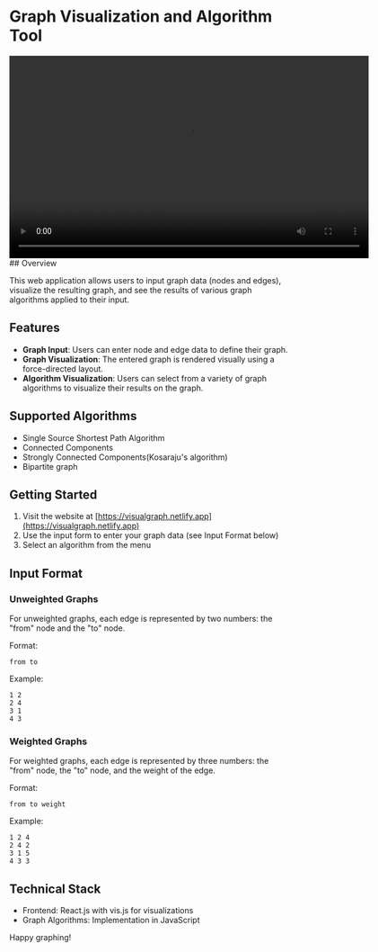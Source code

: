 # Graph Visualization and Algorithm Tool
<video width="640" height="360" autoplay>
  <source src= "https://drive.google.com/file/d/16egTKQpJcJgaaqUNU6tB2yaIUvTY2sLk/view?usp=drive_link" type="video/webm">
  Your browser does not support the video tag.
</video>
## Overview

This web application allows users to input graph data (nodes and edges), visualize the resulting graph, and see the results of various graph algorithms applied to their input.

## Features

- **Graph Input**: Users can enter node and edge data to define their graph.
- **Graph Visualization**: The entered graph is rendered visually using a force-directed layout.
- **Algorithm Visualization**: Users can select from a variety of graph algorithms to visualize their results on the graph.
  
## Supported Algorithms

- Single Source Shortest Path Algorithm
- Connected Components
- Strongly Connected Components(Kosaraju's algorithm)
- Bipartite graph

## Getting Started

1. Visit the website at [https://visualgraph.netlify.app](https://visualgraph.netlify.app)
2. Use the input form to enter your graph data (see Input Format below)
4. Select an algorithm from the menu

## Input Format

### Unweighted Graphs

For unweighted graphs, each edge is represented by two numbers: the "from" node and the "to" node.

Format:
```
from to
```

Example:
```
1 2
2 4
3 1
4 3
```

### Weighted Graphs

For weighted graphs, each edge is represented by three numbers: the "from" node, the "to" node, and the weight of the edge.

Format:
```
from to weight
```

Example:
```
1 2 4
2 4 2
3 1 5
4 3 3
```

## Technical Stack

- Frontend: React.js with vis.js for visualizations
- Graph Algorithms: Implementation in JavaScript

Happy graphing!
